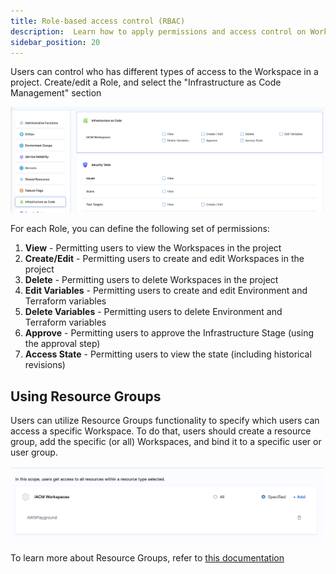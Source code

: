 ```yaml
---
title: Role-based access control (RBAC)
description:  Learn how to apply permissions and access control on Workspace 
sidebar_position: 20
---
```


Users can control who has different types of access to the Workspace in a project. Create/edit a Role, and select the "Infrastructure as Code Management" section

![Resources](./static/workspace-rbac.png)

For each Role, you can define the following set of permissions:

1. **View** - Permitting users to view the Workspaces in the project
2. **Create/Edit** - Permitting users to create and edit Workspaces in the project
3. **Delete** - Permitting users to delete Workspaces in the project
4. **Edit Variables** - Permitting users to create and edit Environment and Terraform variables
5. **Delete Variables** - Permitting users to delete Environment and Terraform variables
6. **Approve** - Permitting users to approve the Infrastructure Stage (using the approval step)
7. **Access State** - Permitting users to view the state (including historical revisions)

## Using Resource Groups
Users can utilize Resource Groups functionality to specify which users can access a specific Workspace. 
To do that, users should create a resource group, add the specific (or all) Workspaces, and bind it to a specific user or user group. 

![Resources](./static/workspace-rg.png)

To learn more about Resource Groups, refer to [this documentation](https://developer.harness.io/docs/platform/role-based-access-control/add-resource-groups/)